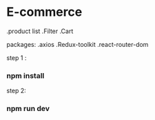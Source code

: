 # E-commerce

.product list 
.Filter 
.Cart

packages:
 .axios 
 .Redux-toolkit 
 .react-router-dom

step 1 :
### npm install
step 2:
### npm run dev


